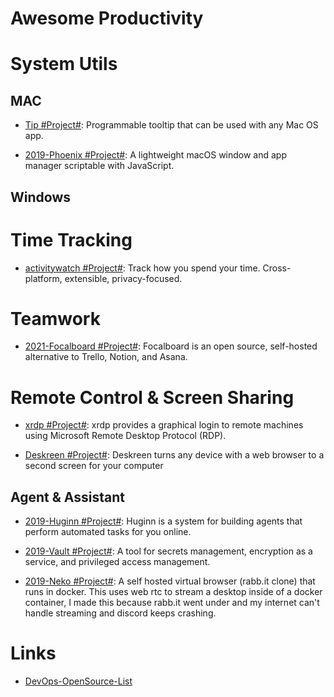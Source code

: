 # Awesome Productivity

# System Utils

## MAC

- [Tip #Project#](https://github.com/tanin47/tip): Programmable tooltip that can be used with any Mac OS app.

- [2019-Phoenix #Project#](https://github.com/kasper/phoenix): A lightweight macOS window and app manager scriptable with JavaScript.

## Windows

# Time Tracking

- [activitywatch #Project#](https://github.com/ActivityWatch/activitywatch): Track how you spend your time. Cross-platform, extensible, privacy-focused.

# Teamwork

- [2021-Focalboard #Project#](https://github.com/mattermost/focalboard): Focalboard is an open source, self-hosted alternative to Trello, Notion, and Asana.

# Remote Control & Screen Sharing

- [xrdp #Project#](https://github.com/neutrinolabs/xrdp): xrdp provides a graphical login to remote machines using Microsoft Remote Desktop Protocol (RDP).

- [Deskreen #Project#](https://github.com/pavlobu/deskreen): Deskreen turns any device with a web browser to a second screen for your computer

## Agent & Assistant

- [2019-Huginn #Project#](https://github.com/huginn/huginn/): Huginn is a system for building agents that perform automated tasks for you online.

- [2019-Vault #Project#](https://github.com/hashicorp/vault): A tool for secrets management, encryption as a service, and privileged access management.

- [2019-Neko #Project#](https://github.com/nurdism/neko): A self hosted virtual browser (rabb.it clone) that runs in docker. This uses web rtc to stream a desktop inside of a docker container, I made this because rabb.it went under and my internet can't handle streaming and discord keeps crashing.

# Links

- [DevOps-OpenSource-List](./)
